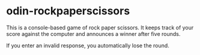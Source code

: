# odin-rockpaperscissors
This is a console-based game of rock paper scissors. 
It keeps track of your score against the computer and 
announces a winner after five rounds. 

If you enter an invalid response, you automatically lose the round. 